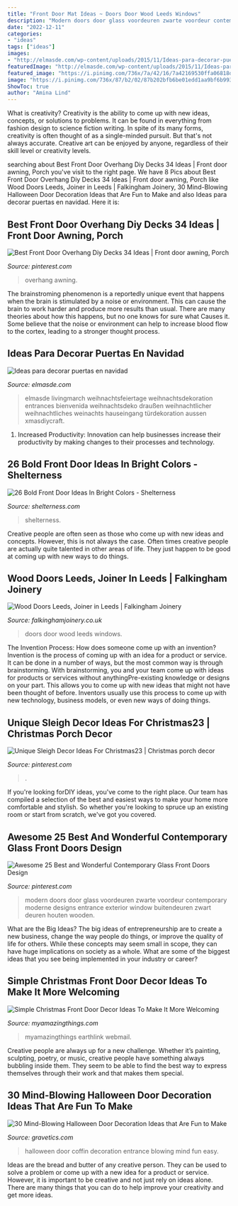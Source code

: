 ```yaml
---
title: "Front Door Mat Ideas ~ Doors Door Wood Leeds Windows"
description: "Modern doors door glass voordeuren zwarte voordeur contemporary moderne designs entrance exterior window buitendeuren zwart deuren houten wooden"
date: "2022-12-11"
categories:
- "ideas"
tags: ["ideas"]
images:
- "http://elmasde.com/wp-content/uploads/2015/11/Ideas-para-decorar-puertas-en-navidad02.jpg"
featuredImage: "http://elmasde.com/wp-content/uploads/2015/11/Ideas-para-decorar-puertas-en-navidad02.jpg"
featured_image: "https://i.pinimg.com/736x/7a/42/16/7a42169530ffa06818dc6681c54b2e2d.jpg"
image: "https://i.pinimg.com/736x/87/b2/02/87b202bfb6be01edd1aa9bf6b9934e45.jpg"
ShowToc: true
author: "Amina Lind"
---
```



What is creativity?
Creativity is the ability to come up with new ideas, concepts, or solutions to problems. It can be found in everything from fashion design to science fiction writing. In spite of its many forms, creativity is often thought of as a single-minded pursuit. But that's not always accurate. Creative art can be enjoyed by anyone, regardless of their skill level or creativity levels.

	

		
searching about Best Front Door Overhang Diy Decks 34 Ideas | Front door awning, Porch you've visit to the right page. We have 8 Pics about Best Front Door Overhang Diy Decks 34 Ideas | Front door awning, Porch like Wood Doors Leeds, Joiner in Leeds | Falkingham Joinery, 30 Mind-Blowing Halloween Door Decoration Ideas that Are Fun to Make and also Ideas para decorar puertas en navidad. Here it is:
		
    
## Best Front Door Overhang Diy Decks 34 Ideas | Front Door Awning, Porch

<img loading=lazy src="https://i.pinimg.com/736x/7a/42/16/7a42169530ffa06818dc6681c54b2e2d.jpg" onerror="this.onerror=null;this.src='https://tse3.mm.bing.net/th?id=OIP.I-01_JbJYAKTSsvjZ5CjPAAAAA&amp;pid=15.1';" alt="Best Front Door Overhang Diy Decks 34 Ideas | Front door awning, Porch">

_Source: pinterest.com_

>overhang awning. 

	

The brainstroming phenomenon is a reportedly unique event that happens when the brain is stimulated by a noise or environment. This can cause the brain to work harder and produce more results than usual. There are many theories about how this happens, but no one knows for sure what Causes it. Some believe that the noise or environment can help to increase blood flow to the cortex, leading to a stronger thought process.

    
## Ideas Para Decorar Puertas En Navidad

<img loading=lazy src="http://elmasde.com/wp-content/uploads/2015/11/Ideas-para-decorar-puertas-en-navidad02.jpg" onerror="this.onerror=null;this.src='https://tse1.mm.bing.net/th?id=OIP.tH0Sgr-tOfTWd_rHNM7N4QHaJ-&amp;pid=15.1';" alt="Ideas para decorar puertas en navidad">

_Source: elmasde.com_

>elmasde livingmarch weihnachtsfeiertage weihnachtsdekoration entrances bienvenida weihnachtsdeko draußen weihnachtlicher weihnachtliches weinachts hauseingang türdekoration aussen xmasdiycraft. 

	

1. Increased Productivity: Innovation can help businesses increase their productivity by making changes to their processes and technology.

    
## 26 Bold Front Door Ideas In Bright Colors - Shelterness

<img loading=lazy src="https://i.shelterness.com/2016/07/13-yellow-front-door-in-a-black-painted-house.jpg" onerror="this.onerror=null;this.src='https://tse1.mm.bing.net/th?id=OIP.FCZ6fy7NoE7VEqQl7Ya1zgHaLH&amp;pid=15.1';" alt="26 Bold Front Door Ideas In Bright Colors - Shelterness">

_Source: shelterness.com_

>shelterness. 

	

Creative people are often seen as those who come up with new ideas and concepts. However, this is not always the case. Often times creative people are actually quite talented in other areas of life. They just happen to be good at coming up with new ways to do things.

    
## Wood Doors Leeds, Joiner In Leeds | Falkingham Joinery

<img loading=lazy src="https://falkinghamjoinery.co.uk/wp-content/uploads/2020/08/front-door-8-1.jpg" onerror="this.onerror=null;this.src='https://tse1.mm.bing.net/th?id=OIP.yxbO4PITwHVTDaBwwZRG3gHaJ4&amp;pid=15.1';" alt="Wood Doors Leeds, Joiner in Leeds | Falkingham Joinery">

_Source: falkinghamjoinery.co.uk_

>doors door wood leeds windows. 

	

The Invention Process: How does someone come up with an invention?
Invention is the process of coming up with an idea for a product or service. It can be done in a number of ways, but the most common way is through brainstorming. With brainstorming, you and your team come up with ideas for products or services without anythingPre-existing knowledge or designs on your part. This allows you to come up with new ideas that might not have been thought of before. Inventors usually use this process to come up with new technology, business models, or even new ways of doing things.

    
## Unique Sleigh Decor Ideas For Christmas23 | Christmas Porch Decor

<img loading=lazy src="https://i.pinimg.com/736x/87/b2/02/87b202bfb6be01edd1aa9bf6b9934e45.jpg" onerror="this.onerror=null;this.src='https://tse3.mm.bing.net/th?id=OIP.mCj0gJjfJeJsLy0ui0tE0AHaKp&amp;pid=15.1';" alt="Unique Sleigh Decor Ideas For Christmas23 | Christmas porch decor">

_Source: pinterest.com_

>. 

	

If you're looking forDIY ideas, you've come to the right place. Our team has compiled a selection of the best and easiest ways to make your home more comfortable and stylish. So whether you're looking to spruce up an existing room or start from scratch, we've got you covered.

    
## Awesome 25 Best And Wonderful Contemporary Glass Front Doors Design

<img loading=lazy src="https://i.pinimg.com/736x/83/50/6a/83506a923726d4c0522083d3f6bd2a29.jpg" onerror="this.onerror=null;this.src='https://tse3.mm.bing.net/th?id=OIP.dijVuCyddWaooMS0C3y7XwHaJ3&amp;pid=15.1';" alt="Awesome 25 Best and Wonderful Contemporary Glass Front Doors Design">

_Source: pinterest.com_

>modern doors door glass voordeuren zwarte voordeur contemporary moderne designs entrance exterior window buitendeuren zwart deuren houten wooden. 

	

What are the Big Ideas?
The big ideas of entrepreneurship are to create a new business, change the way people do things, or improve the quality of life for others. While these concepts may seem small in scope, they can have huge implications on society as a whole. What are some of the biggest ideas that you see being implemented in your industry or career?

    
## Simple Christmas Front Door Decor Ideas To Make It More Welcoming

<img loading=lazy src="https://myamazingthings.com/wp-content/uploads/2017/12/Front-Door-Christmas-.jpg" onerror="this.onerror=null;this.src='https://tse1.mm.bing.net/th?id=OIP.pe7GmR5dS141KFTuMfqVhwHaKj&amp;pid=15.1';" alt="Simple Christmas Front Door Decor Ideas To Make It More Welcoming">

_Source: myamazingthings.com_

>myamazingthings earthlink webmail. 

	

Creative people are always up for a new challenge. Whether it’s painting, sculpting, poetry, or music, creative people have something always bubbling inside them. They seem to be able to find the best way to express themselves through their work and that makes them special.

    
## 30 Mind-Blowing Halloween Door Decoration Ideas That Are Fun To Make

<img loading=lazy src="http://www.gravetics.com/wp-content/uploads/2017/07/Coffin-Entrance-Halloween-Door.jpg" onerror="this.onerror=null;this.src='https://tse4.mm.bing.net/th?id=OIP.Q-rrHyLsiNAn_NSHEVhoyQHaNL&amp;pid=15.1';" alt="30 Mind-Blowing Halloween Door Decoration Ideas that Are Fun to Make">

_Source: gravetics.com_

>halloween door coffin decoration entrance blowing mind fun easy. 

	

Ideas are the bread and butter of any creative person. They can be used to solve a problem or come up with a new idea for a product or service. However, it is important to be creative and not just rely on ideas alone. There are many things that you can do to help improve your creativity and get more ideas.

